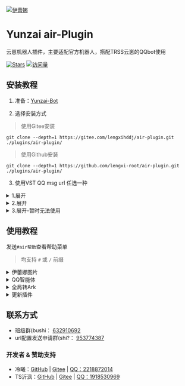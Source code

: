 
[![伊蕾娜](https://gd-hbimg.huaban.com/376b918e109d20d83556a9d76c7b2e91dbfede1dd3d24-Tkqbpl)](https://github.com/lengxi-root/air-plugin)

# Yunzai air-Plugin

云崽机器人插件，主要适配官方机器人，搭配TRSS云崽的QQbot使用

[![Stars](https://img.shields.io/github/stars/lengxi-root/air-plugin?color=yellow&label=收藏)](../../stargazers)
[![访问量](https://profile-counter.glitch.me/lengxi-root-air-plugin/count.svg)](https://github.com/lengxi-root/air-plugin)

</div>

## 安装教程

1. 准备：[Yunzai-Bot](https://github.com/TimeRainStarSky/Yunzai)

2. 选择安装方式

> 使用Gitee安装
```
git clone --depth=1 https://gitee.com/lengxihddj/air-plugin.git ./plugins/air-plugin/
```

> 使用Github安装
```
git clone --depth=1 https://github.com/lengxi-root/air-plugin.git ./plugins/air-plugin/
```

3. 使用VST QQ msg url 任选一种

<details><summary>1.展开</summary>
<br>
  
请进入群聊953774387 发送下方消息 appid换成自己机器人的appid
```
#校验appid
```

进行创建你机器人appid的校验文件，进入机器人后台把
```
vst.qqmsg.cn/url
```
输入进 消息url配置 然后在锅巴设置里 把下面内容输入到 消息url配置
```
https://vst.qqmsg.cn/url?url=
```

</details>
<details><summary>2.展开</summary>
<br>
  
注意：需要备案域名和ssl证书<br>
进入库内 main/php/ 将url整体放到网站根目录
先把校验文件下载到网站根目录，然后将你的域名网站添加到
```
QQ开放平台-机器人-开发设置-消息url配置
```
然后将你的网站按下方加入到消息url配置中，
```
你的网站域名/url
```

进锅巴添加把你的网站添加到消息url配置中
```
https://你的网站域名/url?url=
```

</details>

<details><summary>3.展开-暂时无法使用</summary>
<br>
  
带上自己的机器人appid进入该网站
```
https://url.oxoll.cn?appid=你的appid
```

进入机器人后台把下方内容输入进 消息url配置
```
url.oxoll.cn/url
```

然后在锅巴设置里 把下方内容输入到 消息url配置
```
https://url.oxoll.cn/url?qqbotid=需要替换的appid&url=
```
记得appid提前换成自己机器人的appid

</details>


## 使用教程

发送`#air帮助`查看帮助菜单

> 均支持 `#` 或 `/` 前缀

<details><summary>伊蕾娜图片</summary>

- `#随机伊蕾娜`
- `#表情伊蕾娜`
- `#今日伊蕾娜`

</details>

<details><summary>QQ智能体</summary>

- chat功能需要在[腾讯元器](https://yuanqi.tencent.com/)申请智能体
- 按照调用示例所给的东西填入config
- "user_id: 智能体用户id，在调用示例里面查看user_id"
- "appid: 智能体id, token: 智能体token"

- #CE + `问题`

</details>

<details><summary>全局转Ark</summary>

| 原内容 | 转换后 |
| - | - |
| 纯文本 | 文本卡片 |
| 带链接文本 | 文本链接卡片 |
| 图片 | 大图卡片 |

注意：正确配置消息url以体验完整版(不然发不出去

> 使用锅巴插件

在锅巴插件配置打开`全局转Ark`然后保存

> 手动配置

- 找到`config/air.config.yaml`添加以下内容
- `msgReset: true`

</details>

<details><summary>更新插件</summary>

- `#air(强制)更新`
- `#air版本`

</details>

## 联系方式

- 班级群(bushi： [632910692](https://jq.qq.com/?_wv=1027&k=A2f9grK0)
- url配置发送申请群(shi?： [953774387](https://qm.qq.com/q/U0aaXRCzce)

### 开发者 & 赞助支持

- 冷曦：[GitHub](https://github.com/lengxi-root) | [Gitee](https://gitee.com/lengxihddj) |  [QQ：2218872014](https://qm.qq.com/q/44OFS6WBKM)
- TS沂沨：[GitHub](https://github.com/Ts-yf) | [Gitee](https://gitee.com/Ts-yf) |  [QQ：1918530969](https://qm.qq.com/q/l7nDOOUQL)

